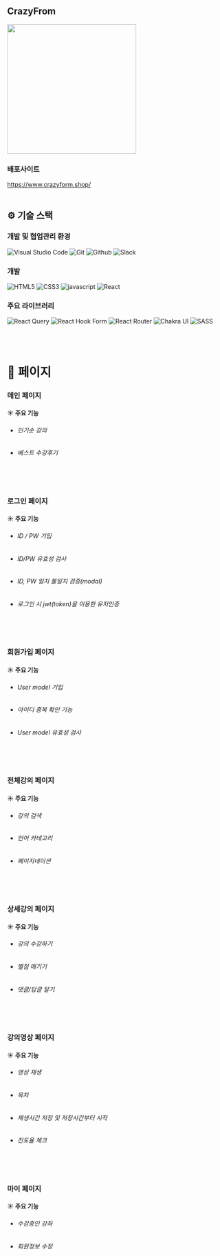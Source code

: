 ## CrazyFrom
<img width="300px" src="https://cdn.discordapp.com/attachments/1081104144535920651/1098527752845537380/logo2.png"/>

### 배포사이트 
https://www.crazyform.shop/
<br />
<br />
## ⚙  기술 스택

### 개발 및 협업관리 환경
![Visual Studio Code](https://img.shields.io/badge/Visual%20Studio%20Code-007ACC?style=for-the-badge&logo=Visual%20Studio%20Code&logoColor=white)
![Git](https://img.shields.io/badge/Git-F05032?style=for-the-badge&logo=Git&logoColor=white)
![Github](https://img.shields.io/badge/GitHub-181717?style=for-the-badge&logo=GitHub&logoColor=white)     <img alt="Slack" src ="https://img.shields.io/badge/Discord-7289DA?style=for-the-badge&logo=discord&logoColor=white"/></a>


### 개발

![HTML5](https://img.shields.io/badge/html5-%23E34F26.svg?style=for-the-badge&logo=html5&logoColor=white)
![CSS3](https://img.shields.io/badge/css3-%231572B6.svg?style=for-the-badge&logo=css3&logoColor=white)
![javascript](https://img.shields.io/badge/javascript-444444?style=for-the-badge&logo=javascript)
![React](https://img.shields.io/badge/react-%2320232a.svg?style=for-the-badge&logo=react&logoColor=%2361DAFB)




### 주요 라이브러리

![React Query](https://img.shields.io/badge/-React%20Query-FF4154?style=for-the-badge&logo=react%20query&logoColor=white)
![React Hook Form](https://img.shields.io/badge/React%20Hook%20Form-%23EC5990.svg?style=for-the-badge&logo=reacthookform&logoColor=white)
  ![React Router](https://img.shields.io/badge/React_Router-CA4245?style=for-the-badge&logo=react-router&logoColor=white)
![Chakra UI](https://img.shields.io/badge/Chakra_UI-319795?style=for-the-badge&logo=Chakra-UI&logoColor=white)
![SASS](https://img.shields.io/badge/SASS-hotpink.svg?style=for-the-badge&logo=SASS&logoColor=white)

<!--### ⚙️ Dependency
sass

apollo/client

axios

js-cookie


@tanstack/react-query

@tanstack/react-query-devtools

react-js-pagination

styled-components

react-responsive-carousel

react-player

react-hook-form

axios

@chakra-ui/react

chakra-ui/icons

react-icons

@fortawesome/free-solid-svg-icons

react-router-dom-->

<br />
<br />

# 📄 페이지


  ### 메인 페이지



####  ☀ 주요 기능 

 - ###### 인기순 강의
 - ###### 베스트 수강후기

 <br/><br/>

 ### 로그인 페이지


####  ☀ 주요 기능 

 - ###### ID / PW 기입
 - ###### ID/PW 유효성 검사
 - ###### ID, PW 일치 불일치 검증(modal)
 - ###### 로그인 시 jwt(token)을 이용한 유저인증
 
 
 <br/><br/>
  ### 회원가입 페이지
 
####  ☀ 주요 기능 

 - ###### User model 기입
 - ###### 아이디 중복 확인 기능
 - ###### User model 유효성 검사
 
 
 <br/><br/>

### 전체강의 페이지
 
 


####  ☀ 주요 기능 

 - ###### 강의 검색 
 - ###### 언어 카테고리
 - ###### 페이지네이션
 
 
 <br/><br/>
### 상세강의 페이지




####  ☀ 주요 기능 

 - ###### 강의 수강하기
 - ###### 별점 매기기
 - ###### 댓글/답글 달기


<br/><br/>


### 강의영상 페이지




####  ☀ 주요 기능 

 - ###### 영상 재생
 - ###### 목차
 - ###### 재생시간 저장 및 저장시간부터 시작
 -  ###### 진도율 체크


<br/><br/>

  ### 마이 페이지


####  ☀ 주요 기능  

  - ###### 수강중인 강좌
  - ###### 회원정보 수정
 
 



 
 

 


<!--### 📋 DB Model Diagram
diagram
<img src="https://media.discordapp.net/attachments/1078553548494741584/1098495585067225179/DB_.png?width=1693&height=865"/>-->


